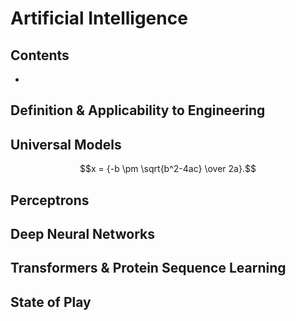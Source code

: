 # Artificial Intelligence

## Contents
- [](#)

## Definition & Applicability to Engineering
## Universal Models

$$x = {-b \pm \sqrt{b^2-4ac} \over 2a}.$$


## Perceptrons


## Deep Neural Networks
## Transformers & Protein Sequence Learning
## State of Play
